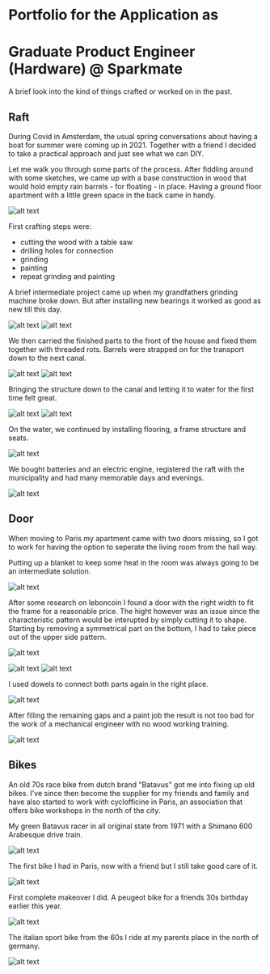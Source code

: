 # Portfolio for the Application as
# Graduate Product Engineer (Hardware) @ Sparkmate

A brief look into the kind of things crafted or worked on in the past.

## Raft

During Covid in Amsterdam, the usual spring conversations about having a boat for summer were coming up in 2021. Together with a friend I decided to take a practical approach and just see what we can DIY.

Let me walk you through some parts of the process. After fiddling around with some sketches, we came up with a base construction in wood that would hold empty rain barrels - for floating - in place. Having a ground floor apartment with a little green space in the back came in handy.

![alt text](https://github.com/SchroeterJan/JS-Sparkmate/blob/main/Raft/IMG_3981.jpeg?raw=true)

First crafting steps were:
- cutting the wood with a table saw
- drilling holes for connection
- grinding
- painting
- repeat grinding and painting

A brief intermediate project came up when my grandfathers grinding machine broke down. But after installing new bearings it worked as good as new till this day.

![alt text](https://github.com/SchroeterJan/JS-Sparkmate/blob/main/Raft/IMG_3978.jpeg?raw=true)
![alt text](https://github.com/SchroeterJan/JS-Sparkmate/blob/main/Raft/IMG_3993.jpeg?raw=true)


We then carried the finished parts to the front of the house and fixed them together with threaded rots. Barrels were strapped on for the transport down to the next canal.

![alt text](https://github.com/SchroeterJan/JS-Sparkmate/blob/main/Raft/IMG_4171.jpeg?raw=true)
![alt text](https://github.com/SchroeterJan/JS-Sparkmate/blob/main/Raft/IMG_4175.jpeg?raw=true)

Bringing the structure down to the canal and letting it to water for the first time felt great.

![alt text](https://github.com/SchroeterJan/JS-Sparkmate/blob/main/Raft/IMG_4156.jpeg?raw=true)
![alt text](https://github.com/SchroeterJan/JS-Sparkmate/blob/main/Raft/IMG_4160.jpeg?raw=true)

On the water, we continued by installing flooring, a frame structure and seats.

![alt text](https://github.com/SchroeterJan/JS-Sparkmate/blob/main/Raft/IMG_4207.jpeg?raw=true)

We bought batteries and an electric engine, registered the raft with the municipality and had many memorable days and evenings.

![alt text](https://github.com/SchroeterJan/JS-Sparkmate/blob/main/Raft/IMG_3358.jpeg?raw=true)


## Door

When moving to Paris my apartment came with two doors missing, so I got to work for having the option to seperate the living room from the hall way.

Putting up a blanket to keep some heat in the room was always going to be an intermediate solution.

![alt text](https://github.com/SchroeterJan/JS-Sparkmate/blob/main/Door/8D084D1D-DAC6-4854-AD62-92BD68D3DA29.jpeg?raw=true)

After some research on leboncoin I found a door with the right width to fit the frame for a reasonable price. The hight however was an issue since the characteristic pattern would be interupted by simply cutting it to shape. Starting by removing a symmetrical part on the bottom, I had to take piece out of the upper side pattern.

![alt text](https://github.com/SchroeterJan/JS-Sparkmate/blob/main/Door/camphoto_1804928587.jpeg?raw=true)

![alt text](https://github.com/SchroeterJan/JS-Sparkmate/blob/main/Door/09647339-42C4-4F9A-B036-201E294A3FA9.jpeg?raw=true)
![alt text](https://github.com/SchroeterJan/JS-Sparkmate/blob/main/Door/A7787DC7-E2A1-40F5-A33A-474523D7E614.jpeg?raw=true)

I used dowels to connect both parts again in the right place.

![alt text](https://github.com/SchroeterJan/JS-Sparkmate/blob/main/Door/camphoto_1254324197.jpeg?raw=true)

After filling the remaining gaps and a paint job the result is not too bad for the work of a mechanical engineer with no wood working training.

![alt text](https://github.com/SchroeterJan/JS-Sparkmate/blob/main/finished_door.jpeg?raw=true)


## Bikes

An old 70s race bike from dutch brand "Batavus" got me into fixing up old bikes. I've since then become the supplier for my friends and family and have also started to work with cyclofficine in Paris, an association that offers bike workshops in the north of the city.

My green Batavus racer in all original state from 1971 with a Shimano 600 Arabesque drive train.

![alt text](https://github.com/SchroeterJan/JS-Sparkmate/blob/main/Bikes/IMG_9036.jpeg?raw=true)

The first bike I had in Paris, now with a friend but I still take good care of it.

![alt text](https://github.com/SchroeterJan/JS-Sparkmate/blob/main/Bikes/camphoto_1804928587.jpeg?raw=true)

First complete makeover I did. A peugeot bike for a friends 30s birthday earlier this year.

![alt text](https://github.com/SchroeterJan/JS-Sparkmate/blob/main/Bikes/IMG_0202.jpeg?raw=true)

The italian sport bike from the 60s I ride at my parents place in the north of germany.

![alt text](https://github.com/SchroeterJan/JS-Sparkmate/blob/main/Bikes/IMG_9720.jpeg?raw=true)

